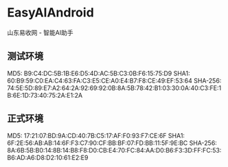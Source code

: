 # EasyAIAndroid
山东易收网 - 智能AI助手

## 测试环境
MD5: B9:C4:DC:5B:1B:E6:D5:4D:AC:5B:C3:0B:F6:15:75:D9
SHA1: 60:B9:59:C0:EA:C4:63:FA:C3:E5:CE:A0:E4:B7:F8:CE:49:EF:53:64
SHA-256: 74:5E:5D:89:E7:A2:64:2A:92:69:92:0B:8A:5B:78:42:B1:03:30:0A:40:C3:FE:1B:6E:1D:73:40:75:2A:E1:2A

## 正式环境
MD5: 17:21:07:BD:9A:CD:40:7B:C5:17:AF:F0:93:F7:CE:6F
SHA1: 6F:2E:56:AB:AB:14:6F:F3:C7:90:CF:BB:BF:07:FD:BB:11:5F:9E:BC
SHA-256: 8A:6B:5B:B0:14:8B:14:B8:F8:D0:CB:E4:70:FC:84:AA:D0:B6:F3:3D:FF:FC:53:B6:AD:A6:D8:D2:10:61:E2:E9